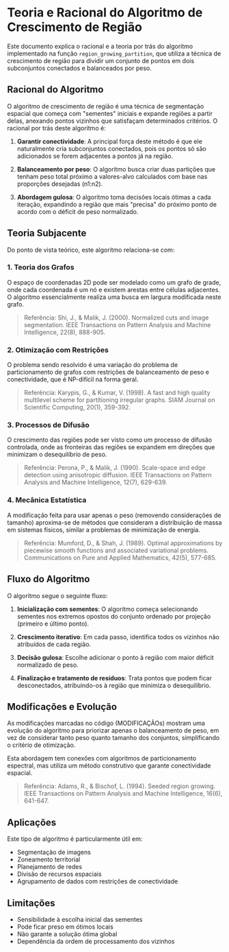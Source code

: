 # Teoria e Racional do Algoritmo de Crescimento de Região

Este documento explica o racional e a teoria por trás do algoritmo implementado na função `region_growing_partition`, que utiliza a técnica de crescimento de região para dividir um conjunto de pontos em dois subconjuntos conectados e balanceados por peso.

## Racional do Algoritmo

O algoritmo de crescimento de região é uma técnica de segmentação espacial que começa com "sementes" iniciais e expande regiões a partir delas, anexando pontos vizinhos que satisfaçam determinados critérios. O racional por trás deste algoritmo é:

1. **Garantir conectividade**: A principal força deste método é que ele naturalmente cria subconjuntos conectados, pois os pontos só são adicionados se forem adjacentes a pontos já na região.

2. **Balanceamento por peso**: O algoritmo busca criar duas partições que tenham peso total próximo a valores-alvo calculados com base nas proporções desejadas (n1:n2).

3. **Abordagem gulosa**: O algoritmo toma decisões locais ótimas a cada iteração, expandindo a região que mais "precisa" do próximo ponto de acordo com o déficit de peso normalizado.

## Teoria Subjacente

Do ponto de vista teórico, este algoritmo relaciona-se com:

### 1. Teoria dos Grafos

O espaço de coordenadas 2D pode ser modelado como um grafo de grade, onde cada coordenada é um nó e existem arestas entre células adjacentes. O algoritmo essencialmente realiza uma busca em largura modificada neste grafo.

> Referência: Shi, J., & Malik, J. (2000). Normalized cuts and image segmentation. IEEE Transactions on Pattern Analysis and Machine Intelligence, 22(8), 888-905.

### 2. Otimização com Restrições

O problema sendo resolvido é uma variação do problema de particionamento de grafos com restrições de balanceamento de peso e conectividade, que é NP-difícil na forma geral.

> Referência: Karypis, G., & Kumar, V. (1998). A fast and high quality multilevel scheme for partitioning irregular graphs. SIAM Journal on Scientific Computing, 20(1), 359-392.

### 3. Processos de Difusão

O crescimento das regiões pode ser visto como um processo de difusão controlada, onde as fronteiras das regiões se expandem em direções que minimizam o desequilíbrio de peso.

> Referência: Perona, P., & Malik, J. (1990). Scale-space and edge detection using anisotropic diffusion. IEEE Transactions on Pattern Analysis and Machine Intelligence, 12(7), 629-639.

### 4. Mecânica Estatística

A modificação feita para usar apenas o peso (removendo considerações de tamanho) aproxima-se de métodos que consideram a distribuição de massa em sistemas físicos, similar a problemas de minimização de energia.

> Referência: Mumford, D., & Shah, J. (1989). Optimal approximations by piecewise smooth functions and associated variational problems. Communications on Pure and Applied Mathematics, 42(5), 577-685.

## Fluxo do Algoritmo

O algoritmo segue o seguinte fluxo:

1. **Inicialização com sementes**: O algoritmo começa selecionando sementes nos extremos opostos do conjunto ordenado por projeção (primeiro e último ponto).

2. **Crescimento iterativo**: Em cada passo, identifica todos os vizinhos não atribuídos de cada região.

3. **Decisão gulosa**: Escolhe adicionar o ponto à região com maior déficit normalizado de peso.

4. **Finalização e tratamento de resíduos**: Trata pontos que podem ficar desconectados, atribuindo-os à região que minimiza o desequilíbrio.

## Modificações e Evolução

As modificações marcadas no código (MODIFICAÇÃOs) mostram uma evolução do algoritmo para priorizar apenas o balanceamento de peso, em vez de considerar tanto peso quanto tamanho dos conjuntos, simplificando o critério de otimização.

Esta abordagem tem conexões com algoritmos de particionamento espectral, mas utiliza um método construtivo que garante conectividade espacial.

> Referência: Adams, R., & Bischof, L. (1994). Seeded region growing. IEEE Transactions on Pattern Analysis and Machine Intelligence, 16(6), 641-647.

## Aplicações

Este tipo de algoritmo é particularmente útil em:

- Segmentação de imagens
- Zoneamento territorial
- Planejamento de redes
- Divisão de recursos espaciais
- Agrupamento de dados com restrições de conectividade

## Limitações

- Sensibilidade à escolha inicial das sementes
- Pode ficar preso em ótimos locais
- Não garante a solução ótima global
- Dependência da ordem de processamento dos vizinhos